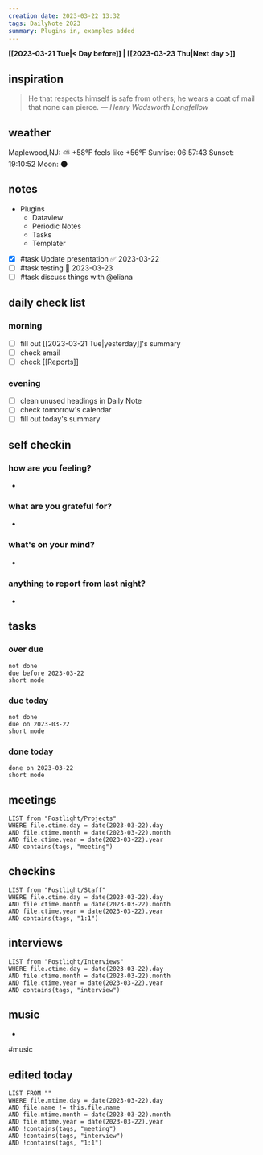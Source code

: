 ```yaml
---
creation date: 2023-03-22 13:32
tags: DailyNote 2023
summary: Plugins in, examples added
---
```

**[[2023-03-21 Tue|< Day before]] | [[2023-03-23 Thu|Next day >]]**

## inspiration
> He that respects himself is safe from others; he wears a coat of mail that none can pierce.
> — <cite>Henry Wadsworth Longfellow</cite>

## weather
Maplewood,NJ: ⛅️  +58°F feels like +56°F
Sunrise: 06:57:43
Sunset:  19:10:52
Moon:    🌑

## notes
- Plugins
	- Dataview
	- Periodic Notes
	- Tasks
	- Templater
- [x] #task Update presentation ✅ 2023-03-22
- [ ] #task testing 📅 2023-03-23
- [ ] #task discuss things with @eliana

## daily check list
### morning
- [ ] fill out [[2023-03-21 Tue|yesterday]]'s summary
- [ ] check email
- [ ] check [[Reports]]
### evening
- [ ] clean unused headings in Daily Note
- [ ] check tomorrow's calendar
- [ ] fill out today's summary

## self checkin
### how are you feeling? 
- 
### what are you grateful for? 
- 
### what's on your mind?
- 
### anything to report from last night?
- 

## tasks
### over due
```tasks
not done
due before 2023-03-22
short mode
```

### due today
```tasks
not done
due on 2023-03-22
short mode
```

### done today
```tasks
done on 2023-03-22
short mode
```

## meetings
```dataview
LIST from "Postlight/Projects"
WHERE file.ctime.day = date(2023-03-22).day
AND file.ctime.month = date(2023-03-22).month
AND file.ctime.year = date(2023-03-22).year
AND contains(tags, "meeting")
```

## checkins
```dataview
LIST from "Postlight/Staff"
WHERE file.ctime.day = date(2023-03-22).day
AND file.ctime.month = date(2023-03-22).month
AND file.ctime.year = date(2023-03-22).year
AND contains(tags, "1:1")
```

## interviews
```dataview
LIST from "Postlight/Interviews"
WHERE file.ctime.day = date(2023-03-22).day
AND file.ctime.month = date(2023-03-22).month
AND file.ctime.year = date(2023-03-22).year
AND contains(tags, "interview")
```

## music
- 
#music

## edited today
```dataview
LIST FROM ""
WHERE file.mtime.day = date(2023-03-22).day 
AND file.name != this.file.name
AND file.mtime.month = date(2023-03-22).month 
AND file.mtime.year = date(2023-03-22).year
AND !contains(tags, "meeting")
AND !contains(tags, "interview")
AND !contains(tags, "1:1")
```

